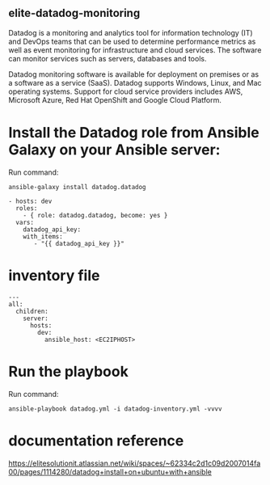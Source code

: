 ## elite-datadog-monitoring
Datadog is a monitoring and analytics tool for information technology (IT) and DevOps teams that can be used to determine performance metrics as well as event monitoring for infrastructure and cloud services. The software can monitor services such as servers, databases and tools.

Datadog monitoring software is available for deployment on premises or as a software as a service (SaaS). Datadog supports Windows, Linux, and Mac operating systems. Support for cloud service providers includes AWS, Microsoft Azure, Red Hat OpenShift and Google Cloud Platform.

# Install the Datadog role from Ansible Galaxy on your Ansible server:
Run command:

`ansible-galaxy install datadog.datadog`

```
- hosts: dev
  roles:
    - { role: datadog.datadog, become: yes }
  vars:
    datadog_api_key: 
    with_items:
       - "{{ datadog_api_key }}"
```

# inventory file
```
---
all:
  children:
    server:
      hosts:
        dev:
          ansible_host: <EC2IPHOST>
```
# Run the playbook
Run command:

`ansible-playbook datadog.yml -i datadog-inventory.yml -vvvv`


# documentation reference
https://elitesolutionit.atlassian.net/wiki/spaces/~62334c2d1c09d2007014fa00/pages/1114280/datadog+install+on+ubuntu+with+ansible